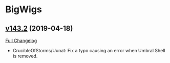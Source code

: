 # BigWigs

## [v143.2](https://github.com/BigWigsMods/BigWigs/tree/v143.2) (2019-04-18)
[Full Changelog](https://github.com/BigWigsMods/BigWigs/compare/v143.1...v143.2)

- CrucibleOfStorms/Uunat: Fix a typo causing an error when Umbral Shell is removed.  
